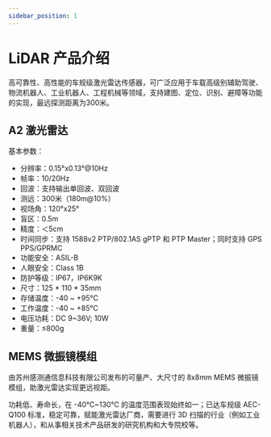 ```yaml
---
sidebar_position: 1
---
```


# LiDAR 产品介绍

高可靠性、高性能的车规级激光雷达传感器，可广泛应用于车载高级别辅助驾驶、物流机器人、工业机器人、工程机械等领域，支持建图、定位、识别、避障等功能的实现，最远探测距离为300米。

## A2 激光雷达

基本参数：

- 分辨率：0.15°x0.13°@10Hz
- 帧率：10/20Hz
- 回波：支持输出单回波、双回波
- 测远：300米（180m@10%）
- 视场角：120°x25°
- 盲区：0.5m
- 精度：＜5cm
- 时间同步：支持 1588v2 PTP/802.1AS gPTP 和 PTP Master；同时支持 GPS PPS/GPRMC
- 功能安全：ASIL-B
- 人眼安全：Class 1B
- 防护等级：IP67，IP6K9K
- 尺寸：125 * 110 * 35mm
- 存储温度：-40 ~ +95°C
- 工作温度：-40 ~ +85°C
- 电压功耗：DC 9~36V; 10W
- 重量：≤800g

## MEMS 微振镜模组

由苏州感测通信息科技有限公司发布的可量产、大尺寸的 8x8mm MEMS 微振镜模组，助激光雷达实现更远视距。

功耗低、寿命长，在 -40℃~130℃ 的温度范围表现始终如一；已达车规级 AEC-Q100 标准，稳定可靠，赋能激光雷达厂商，需要进行 3D 扫描的行业（例如工业机器人），和从事相关技术产品研发的研究机构和大专院校等。

